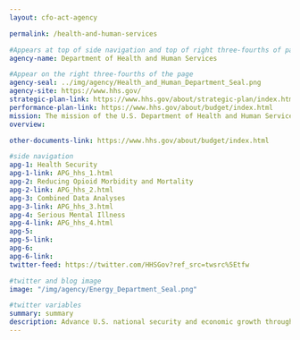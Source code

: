 ```yaml
---
layout: cfo-act-agency

permalink: /health-and-human-services

#Appears at top of side navigation and top of right three-fourths of page
agency-name: Department of Health and Human Services

#Appear on the right three-fourths of the page
agency-seal: ../img/agency/Health_and_Human_Department_Seal.png
agency-site: https://www.hhs.gov/
strategic-plan-link: https://www.hhs.gov/about/strategic-plan/index.html
performance-plan-link: https://www.hhs.gov/about/budget/index.html
mission: The mission of the U.S. Department of Health and Human Services (HHS) is to enhance the health and well-being of all Americans, by providing for effective health and human services and by fostering sound, sustained advances in the sciences underlying medicine, public health, and social services.
overview:

other-documents-link: https://www.hhs.gov/about/budget/index.html

#side navigation
apg-1: Health Security
apg-1-link: APG_hhs_1.html
apg-2: Reducing Opioid Morbidity and Mortality
apg-2-link: APG_hhs_2.html
apg-3: Combined Data Analyses
apg-3-link: APG_hhs_3.html
apg-4: Serious Mental Illness
apg-4-link: APG_hhs_4.html
apg-5:
apg-5-link:
apg-6:
apg-6-link:
twitter-feed: https://twitter.com/HHSGov?ref_src=twsrc%5Etfw

#twitter and blog image
image: "/img/agency/Energy_Department_Seal.png"

#twitter variables
summary: summary
description: Advance U.S. national security and economic growth through scientific and technological innovation to promote affordable and reliable energy through market solutions.
---
```

